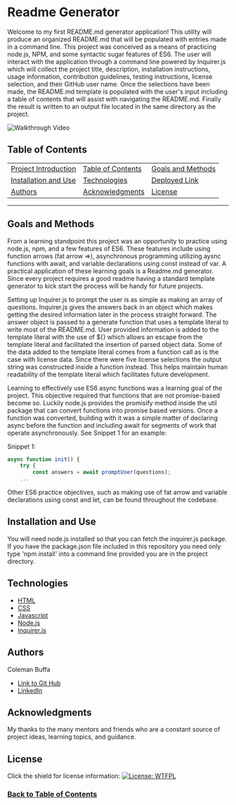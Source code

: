 # Readme Generator

Welcome to my first README.md generator application! This utility will produce an organized README.md that will be populated with entries made in a command line. This project was conceived as a means of practicing node.js, NPM, and some syntactic sugar features of ES6. The user will interact with the application through a command line powered by Inquirer.js which will collect the project title, description, installation instructions, usage information, contribution guidelines, testing instructions, license selection, and their GitHub user name. Once the selections have been made, the README.md template is populated with the user's input including a table of contents that will assist with navigating the README.md. Finally the result is written to an output file located in the same directory as the project. 

![Walkthrough Video](./assets/walkthrough.gif)

## Table of Contents

| |||
|:-|:-|:-|
| [Project Introduction](#readme-generator) | [Table of Contents](#table-of-contents) | [Goals and Methods](#goals-and-methods) 
| [Installation and Use](#installation-and-use) | [Technologies](#technologies) | [Deployed Link](#deployed-link) |
| [Authors](#authors) | [Acknowledgments](#acknowledgments) | [License](#license) |
---

## Goals and Methods

From a learning standpoint this project was an opportunity to practice using node.js, npm, and a few features of ES6. These features include using function arrows (fat arrow =>), asynchronous programming utilizing  aysnc functions with await, and variable declarations using const instead of var. A practical application of these learning goals is a Readme.md generator. Since every project requires a good readme having a standard template generator to kick start the process will be handy for future projects.

Setting up Inquirer.js to prompt the user is as simple as making an array of questions. Inquirer.js gives the answers back in an object which makes getting the desired information later in the process straight forward. The answer object is passed to a generate function that uses a template literal to write most of the README.md. User provided information is added to the template literal with the use of ${} which allows an escape from the template literal and facilitated the insertion of parsed object data. Some of the data added to the template literal comes from a function call as is the case with license data. Since there were five license selections the output string was constructed inside a function instead. This helps maintain human readability of the template literal which facilitates future development.

Learning to effectively use ES6 async functions was a learning goal of the project. This objective required that functions that are not promise-based become so. Luckily node.js provides the promisify method inside the util package that can convert functions into promise based versions. Once a function was converted, building with it was a simple matter of declaring async before the function and including await for segments of work that operate asynchronously. See Snippet 1 for an example:

Snippet 1:
```javascript
async function init() {
	try {
		const answers = await promptUser(questions);
	...
```

Other ES6 practice objectives, such as making use of fat arrow and variable declarations using const and let, can be found throughout the codebase.


## Installation and Use

You will need node.js installed so that you can fetch the inquirer.js package. If you have the package.json file included in this repository you need only type 'npm install' into a command line provided you are in the project directory.

## Technologies 

* [HTML](https://developer.mozilla.org/en-US/docs/Web/HTML)
* [CSS](https://developer.mozilla.org/en-US/docs/Web/CSS)
* [Javascript](https://developer.mozilla.org/en-US/docs/Web/JavaScript)
* [Node.js](https://nodejs.org/en/)
* [Inquirer.js](https://www.npmjs.com/package/inquirer)

## Authors

Coleman Buffa

* [Link to Git Hub](https://github.com/asdf/)
* [LinkedIn](https://www.linkedin.com/in/coleman-buffa/)

## Acknowledgments

My thanks to the many mentors and friends who are a constant source of project ideas, learning topics, and guidance.

## License
Click the shield for license information:
[![License: WTFPL](https://img.shields.io/badge/License-WTFPL-brightgreen.svg)](http://www.wtfpl.net/about/)

### [Back to Table of Contents](#table-of-contents)
